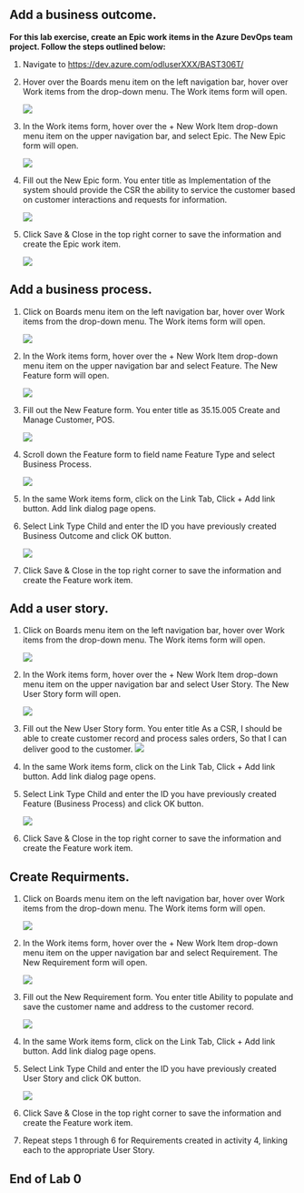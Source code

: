 






## Add a business outcome.


**For this lab exercise, create an Epic work items in the Azure DevOps team project.
Follow the steps outlined below:**


1. Navigate to https://dev.azure.com/odluserXXX/BAST306T/

1. Hover over the Boards menu item on the left navigation bar, hover over Work items from the drop-down menu.  The Work items form    will open.
    
    ![](https://github.com/sumitmalik51/BAST306T-Labs/blob/master/Lab0/images/snap1.png)
   
   
1. In the Work items form, hover over the + New Work Item drop-down menu item on the upper navigation bar, and select Epic.  The New Epic form will open.

    ![](https://github.com/sumitmalik51/BAST306T-Labs/blob/master/Lab0/images/snap2.png)

1. Fill out the New Epic form.  You enter title as Implementation of the system should provide the CSR the ability to service the customer based on customer interactions and requests for information. 

    ![](https://github.com/sumitmalik51/BAST306T-Labs/blob/master/Lab0/images/snap3.png)
     
1. Click Save & Close in the top right corner to save the information and create the Epic work item.

    ![](https://github.com/sumitmalik51/BAST306T-Labs/blob/master/Lab0/images/snap4.png)
  
  
## Add a business process.

1. Click on Boards menu item on the left navigation bar, hover over Work items from the drop-down menu.  The Work items form will open.

    ![](https://github.com/sumitmalik51/BAST306T-Labs/blob/master/Lab0/images/snap5.png)
  
1. In the Work items form, hover over the + New Work Item drop-down menu item on the upper navigation bar and select Feature.  The New Feature form will open.

    ![](https://github.com/sumitmalik51/BAST306T-Labs/blob/master/Lab0/images/snap6.png)

1. Fill out the New Feature form. You enter title as 35.15.005 Create and Manage Customer, POS.

    ![](https://github.com/sumitmalik51/BAST306T-Labs/blob/master/Lab0/images/snap7.png)
  
1. Scroll down the Feature form to field name Feature Type and select Business Process.

    ![](https://github.com/sumitmalik51/BAST306T-Labs/blob/master/Lab0/images/snap8.png)
  
1. In the same Work items form, click on the Link  Tab, Click + Add link button. Add link dialog page opens.
 
1. Select Link Type Child and enter the ID you have previously created Business Outcome and click OK button.

    ![](https://github.com/sumitmalik51/BAST306T-Labs/blob/master/Lab0/images/snap9.png)
  
1. Click Save & Close in the top right corner to save the information and create the Feature work item.


## Add a user story.

1. Click on Boards menu item on the left navigation bar, hover over Work items from the drop-down menu.  The Work items form will open.
  
    ![](https://github.com/sumitmalik51/BAST306T-Labs/blob/master/Lab0/images/snap10.png)


1. In the Work items form, hover over the + New Work Item drop-down menu item on the upper navigation bar and select User Story.  The New User Story form will open.

    ![](https://github.com/sumitmalik51/BAST306T-Labs/blob/master/Lab0/images/snap11.png)

1. Fill out the New User Story form.  You enter title As a CSR, I should be able to create customer record and process sales orders, So that I can deliver good to the customer. 
    ![](https://github.com/sumitmalik51/BAST306T-Labs/blob/master/Lab0/images/snap12.png)
  
1. In the same Work items form, click on the Link  Tab, Click + Add link button. Add link dialog page opens.

1. Select Link Type Child and enter the ID you have previously created Feature (Business Process) and click OK button.

    ![](https://github.com/sumitmalik51/BAST306T-Labs/blob/master/Lab0/images/snap13.png)

1. Click Save & Close in the top right corner to save the information and create the Feature work item.


## Create Requirments.

1. Click on Boards menu item on the left navigation bar, hover over Work items from the drop-down menu.  The Work items form will open.

    ![](https://github.com/sumitmalik51/BAST306T-Labs/blob/master/Lab0/images/snap14.png)


1. In the Work items form, hover over the + New Work Item drop-down menu item on the upper navigation bar and select Requirement.  The New Requirement form will open.

    ![](https://github.com/sumitmalik51/BAST306T-Labs/blob/master/Lab0/images/snap15.png)


1. Fill out the New Requirement form.  You enter title Ability to populate and save the customer name and address to the customer record. 

    ![](https://github.com/sumitmalik51/BAST306T-Labs/blob/master/Lab0/images/snap16.png)
   
   
1. In the same Work items form, click on the Link  Tab, Click + Add link button. Add link dialog page opens.

1. Select Link Type Child and enter the ID you have previously created User Story and click OK button.

    ![](https://github.com/sumitmalik51/BAST306T-Labs/blob/master/Lab0/images/snap17.png)
   
1. Click Save & Close in the top right corner to save the information and create the Feature work item.

1. Repeat steps 1 through 6 for Requirements created in activity 4, linking each to the appropriate User Story.


## End of Lab 0

